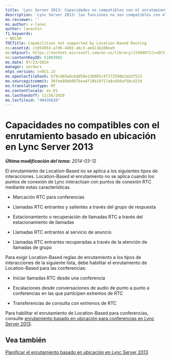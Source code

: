 ```yaml
---
title: 'Lync Server 2013: Capacidades no compatibles con el enrutamiento basado en ubicación'
description: 'Lync Server 2013: las funciones no son compatibles con el enrutamiento de Location-Based.'
ms.reviewer: ''
ms.author: v-lanac
author: lanachin
f1.keywords:
- NOCSH
TOCTitle: Capabilities not supported by Location-Based Routing
ms:assetid: c3d54953-a7d6-4465-a6c3-ae411b2d8ea9
ms:mtpsurl: https://technet.microsoft.com/en-us/library/JJ994071(v=OCS.15)
ms:contentKeyID: 51803982
ms.date: 07/23/2014
manager: serdars
mtps_version: v=OCS.15
ms.openlocfilehash: bf9cd03a8cbdd50e136605c4f172598b2ad3f523
ms.sourcegitcommit: 36fee89bb887bea4f18b19f17a8c69daf5bc423d
ms.translationtype: MT
ms.contentlocale: es-ES
ms.lasthandoff: 11/26/2020
ms.locfileid: "49435610"
---
```

# <a name="capabilities-not-supported-by-location-based-routing-in-lync-server-2013"></a>Capacidades no compatibles con el enrutamiento basado en ubicación en Lync Server 2013

<div data-xmlns="http://www.w3.org/1999/xhtml">

<div class="topic" data-xmlns="http://www.w3.org/1999/xhtml" data-msxsl="urn:schemas-microsoft-com:xslt" data-cs="https://msdn.microsoft.com/">

<div data-asp="https://msdn2.microsoft.com/asp">



</div>

<div id="mainSection">

<div id="mainBody">

<span> </span>

_**Última modificación del tema:** 2014-03-12_

El enrutamiento de Location-Based no se aplica a los siguientes tipos de interacciones. Location-Based el enrutamiento no se aplica cuando los puntos de conexión de Lync interactúan con puntos de conexión RTC mediante estas características.

  - Marcación RTC para conferencias

  - Llamadas RTC entrantes y salientes a través del grupo de respuesta

  - Estacionamiento o recuperación de llamadas RTC a través del estacionamiento de llamadas

  - Llamadas RTC entrantes al servicio de anuncio

  - Llamadas RTC entrantes recuperadas a través de la atención de llamadas de grupo

Para exigir Location-Based reglas de enrutamiento a los tipos de interacciones de la siguiente lista, debe habilitar el enrutamiento de Location-Based para las conferencias:

  - Iniciar llamadas RTC desde una conferencia

  - Escalaciones desde conversaciones de audio de punto a punto a conferencias en las que participen extremos de RTC

  - Transferencias de consulta con extremos de RTC

Para habilitar el enrutamiento de Location-Based para conferencias, consulte [enrutamiento basado en ubicación para conferencias en Lync Server 2013](lync-server-2013-location-based-routing-for-conferencing.md).

<div>

## <a name="see-also"></a>Vea también


[Planificar el enrutamiento basado en ubicación en Lync Server 2013](lync-server-2013-planning-for-location-based-routing.md)  
  

</div>

</div>

<span> </span>

</div>

</div>

</div>

